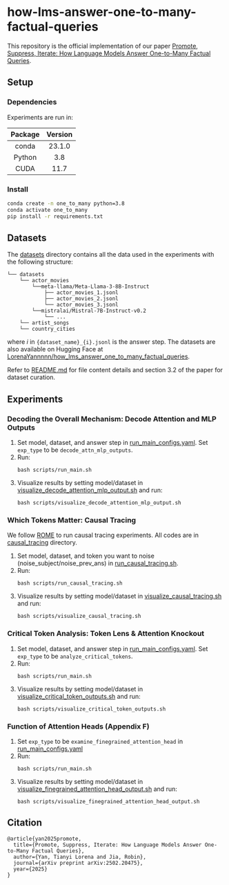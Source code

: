 # how-lms-answer-one-to-many-factual-queries
This repository is the official implementation of our paper [Promote, Suppress, Iterate: How Language Models Answer One-to-Many Factual Queries](https://www.arxiv.org/abs/2502.20475).

## Setup
### Dependencies
Experiments are run in:

|    Package     | Version |
|:--------------:|:-------:|
|     conda      | 23.1.0  |
|     Python     |   3.8   |
|      CUDA      |  11.7   |

### Install
```bash
conda create -n one_to_many python=3.8
conda activate one_to_many
pip install -r requirements.txt
```

## Datasets
The [datasets](datasets) directory contains all the data used in the experiments with the following structure:
```
└── datasets
    └── actor_movies
        └──meta-llama/Meta-Llama-3-8B-Instruct
            ├── actor_movies_1.jsonl
            ├── actor_movies_2.jsonl
            └── actor_movies_3.jsonl
        └──mistralai/Mistral-7B-Instruct-v0.2
            └── ...
    └── artist_songs
    └── country_cities
```

where $i$ in ```{dataset_name}_{i}.jsonl``` is the answer step. The datasets are also available on Hugging Face at [LorenaYannnnn/how_lms_answer_one_to_many_factual_queries](https://huggingface.co/datasets/LorenaYannnnn/how_lms_answer_one_to_many_factual_queries).

Refer to [README.md](datasets/README.md) for file content details and section 3.2 of the paper for dataset curation.

## Experiments
### Decoding the Overall Mechanism: Decode Attention and MLP Outputs
1. Set model, dataset, and answer step in [run_main_configs.yaml](configs/run_main_configs.yaml). Set ```exp_type``` to be ```decode_attn_mlp_outputs```.
2. Run:
    ```
    bash scripts/run_main.sh
    ```
3. Visualize results by setting model/dataset in [visualize_decode_attention_mlp_output.sh](scripts/visualize_decode_attention_mlp_output.sh) and run:
    ```
    bash scripts/visualize_decode_attention_mlp_output.sh
    ```

### Which Tokens Matter: Causal Tracing
We follow [ROME](https://github.com/kmeng01/rome) to run causal tracing experiments. All codes are in [causal_tracing](src/causal_tracing) directory.
1. Set model, dataset, and token you want to noise (noise_subject/noise_prev_ans) in [run_causal_tracing.sh](scripts/run_causal_tracing.sh).
2. Run:
    ```
    bash scripts/run_causal_tracing.sh
    ```
3. Visualize results by setting model/dataset in [visualize_causal_tracing.sh](scripts/visualize_causal_tracing.sh) and run:
    ```
    bash scripts/visualize_causal_tracing.sh
    ```

### Critical Token Analysis: Token Lens & Attention Knockout
1.  Set model, dataset, and answer step in [run_main_configs.yaml](configs/run_main_configs.yaml). Set ```exp_type``` to be ```analyze_critical_tokens```.
2. Run:
    ```
    bash scripts/run_main.sh
    ```
3. Visualize results by setting model/dataset in [visualize_critical_token_outputs.sh](scripts/visualize_critical_token_outputs.sh) and run:
    ```
    bash scripts/visualize_critical_token_outputs.sh
    ```

### Function of Attention Heads (Appendix F)
1. Set ```exp_type``` to be ```examine_finegrained_attention_head``` in [run_main_configs.yaml](configs/run_main_configs.yaml)
2. Run:
      ```
      bash scripts/run_main.sh
      ```
3. Visualize results by setting model/dataset in [visualize_finegrained_attention_head_output.sh](scripts/visualize_finegrained_attention_head_output.sh) and run:
      ```
      bash scripts/visualize_finegrained_attention_head_output.sh
      ```

## Citation
```
@article{yan2025promote,
  title={Promote, Suppress, Iterate: How Language Models Answer One-to-Many Factual Queries},
  author={Yan, Tianyi Lorena and Jia, Robin},
  journal={arXiv preprint arXiv:2502.20475},
  year={2025}
}
```